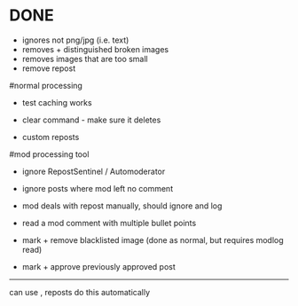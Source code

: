 # DONE

* ignores not png/jpg (i.e. text)
* removes + distinguished broken images
* removes images that are too small
* remove repost

#normal processing

* test caching works


* clear command - make sure it deletes
* custom reposts


#mod processing tool

* ignore RepostSentinel / Automoderator

* ignore posts where mod left no comment
* mod deals with repost manually, should ignore and log
* read a mod comment with multiple bullet points
* mark + remove blacklisted image (done as normal, but requires modlog read)
* mark + approve previously approved post












---

can use [](#magic_ignore), reposts do this automatically

